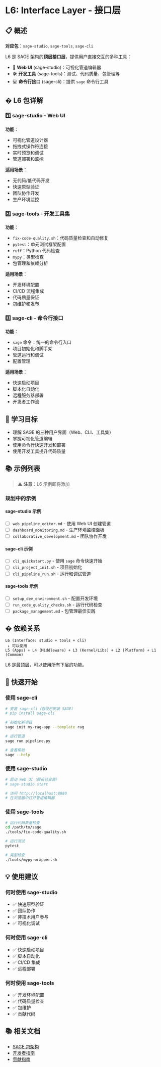 # L6: Interface Layer - 接口层

## 📋 概述

**对应包**：`sage-studio`, `sage-tools`, `sage-cli`

L6 是 SAGE 架构的**顶层接口层**，提供用户直接交互的多种工具：

- 🎨 **Web UI** (sage-studio)：可视化管道编辑器
- 🛠️ **开发工具** (sage-tools)：测试、代码质量、包管理等
- 💻 **命令行接口** (sage-cli)：提供 `sage` 命令行工具

## � L6 包详解

### 1️⃣ sage-studio - Web UI

**功能**：

- 可视化管道设计器
- 拖拽式操作符连接
- 实时预览和调试
- 管道部署和监控

**适用场景**：

- 无代码/低代码开发
- 快速原型验证
- 团队协作开发
- 生产环境监控

### 2️⃣ sage-tools - 开发工具集

**功能**：

- `fix-code-quality.sh`：代码质量检查和自动修复
- `pytest`：单元测试框架配置
- `ruff`：Python 代码检查
- `mypy`：类型检查
- 包管理和依赖分析

**适用场景**：

- 开发环境配置
- CI/CD 流程集成
- 代码质量保证
- 包维护和发布

### 3️⃣ sage-cli - 命令行接口

**功能**：

- `sage` 命令：统一的命令行入口
- 项目初始化和脚手架
- 管道运行和调试
- 配置管理

**适用场景**：

- 快速启动项目
- 脚本化自动化
- 远程服务器部署
- 开发者工作流

## 🎯 学习目标

- 理解 SAGE 的三种用户界面（Web、CLI、工具集）
- 掌握可视化管道编辑
- 使用命令行快速开发和部署
- 使用开发工具提升代码质量

## 📚 示例列表

> ⚠️ **注意**：L6 示例即将添加

### 规划中的示例

#### sage-studio 示例

- [ ] `web_pipeline_editor.md` - 使用 Web UI 创建管道
- [ ] `dashboard_monitoring.md` - 生产环境监控面板
- [ ] `collaborative_development.md` - 团队协作开发

#### sage-cli 示例

- [ ] `cli_quickstart.py` - 使用 `sage` 命令快速开始
- [ ] `cli_project_init.sh` - 项目初始化
- [ ] `cli_pipeline_run.sh` - 运行和调试管道

#### sage-tools 示例

- [ ] `setup_dev_environment.sh` - 配置开发环境
- [ ] `run_code_quality_checks.sh` - 运行代码检查
- [ ] `package_management.md` - 包管理最佳实践

## � 依赖关系

```
L6 (Interface: studio + tools + cli)
 ↓ 可以使用
L5 (Apps) + L4 (Middleware) + L3 (Kernel/Libs) + L2 (Platform) + L1 (Common)
```

L6 是最顶层，可以使用所有下层的功能。

## 🚀 快速开始

### 使用 sage-cli

```bash
# 安装 sage-cli（假设已安装 SAGE）
# pip install sage-cli

# 初始化新项目
sage init my-rag-app --template rag

# 运行管道
sage run pipeline.py

# 查看帮助
sage --help
```

### 使用 sage-studio

```bash
# 启动 Web UI（假设已安装）
# sage-studio start

# 访问 http://localhost:8080
# 在浏览器中打开管道编辑器
```

### 使用 sage-tools

```bash
# 运行代码质量检查
cd /path/to/sage
./tools/fix-code-quality.sh

# 运行测试
pytest

# 类型检查
./tools/mypy-wrapper.sh
```

## 💡 使用建议

### 何时使用 sage-studio

- ✅ 快速原型验证
- ✅ 团队协作
- ✅ 非技术用户参与
- ✅ 可视化调试

### 何时使用 sage-cli

- ✅ 快速启动项目
- ✅ 脚本自动化
- ✅ CI/CD 集成
- ✅ 远程部署

### 何时使用 sage-tools

- ✅ 开发环境配置
- ✅ 代码质量检查
- ✅ 包维护
- ✅ 贡献代码

## 📚 相关文档

- [SAGE 包架构](../../../../docs-public/docs_src/dev-notes/package-architecture.md)
- [开发者指南](../../../../DEVELOPER.md)
- [贡献指南](../../../../CONTRIBUTING.md)
